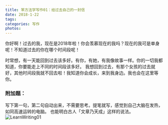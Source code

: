 ```yaml
---
title: 笨方法学写作01：给过去自己的一封信
date: 2018-1-22
tags:
categories: 写作
photos:
---
```

你好啊！过去的我，现在是2018年啦！你会羡慕现在的我吗？现在的我可是单身呢！不知道过去的你在哪个时间段呢！
<!--more-->
时常想，有一天能回到过去该多好。有你，有她，有我像故事一样。你的一切我都知道，你要能走上不同的时间段该多好。
我想回到过去，有那个女孩的过去就好，其他时间段我就不回去啦！我知道你会成长，来到我身边。我也会在这里等你。

### 附加题：
写下第一句，第二句自动出来，不需要思考。提笔就写，感觉到自己大脑在发热，如同高速运转的电脑。
也能明白古人「文章乃天成」这样的说法。![LearnWriting01](https://blgo-1258469251.image.myqcloud.com/LearnWriting01.jpeg?imageMogr2/strip/thumbnail/!35p)